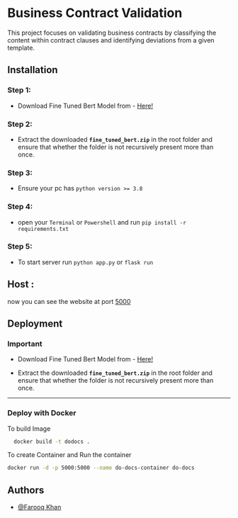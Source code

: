 # Business Contract Validation 

This project focuses on validating business contracts by classifying the content within contract clauses and identifying deviations from a given template.

## Installation

### Step 1:

- Download Fine Tuned Bert Model from - [Here!](https://drive.google.com/file/d/1_7TZTpfvDKQvToh3lSMHVFOjRntIm_iJ/view?usp=sharing)

### Step 2:

- Extract the downloaded **`fine_tuned_bert.zip`** in the root folder and ensure that whether the folder is not recursively present more than once.

### Step 3:

-  Ensure your pc has `python version >= 3.8`

### Step 4:

- open your `Terminal` or `Powershell` and run `pip install -r requirements.txt` 

### Step 5:
- To start server run `python app.py` or `flask run`

## Host :
now you can see the website at port [5000](http://localhost:5000/)








    
## Deployment


### Important

- Download Fine Tuned Bert Model from - [Here!](https://drive.google.com/file/d/1_7TZTpfvDKQvToh3lSMHVFOjRntIm_iJ/view?usp=sharing)

- Extract the downloaded **`fine_tuned_bert.zip`** in the root folder and ensure that whether the folder is not recursively present more than once.
---


### Deploy with Docker

To build Image 
```bash
  docker build -t dodocs .
```

To create Container and Run the container

```bash
docker run -d -p 5000:5000 --name do-docs-container do-docs
```


## Authors

- [@Farooq Khan](https://www.github.com/studentofmusk)

